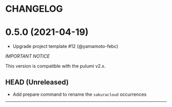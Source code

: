 CHANGELOG
=========

# 0.5.0 (2021-04-19)

* Upgrade project template #12 (@yamamoto-febc)

*IMPORTANT NOTICE*

This version is compatible with the pulumi v2.x.

## HEAD (Unreleased)
* Add prepare command to rename the `sakuracloud` occurrences

---

